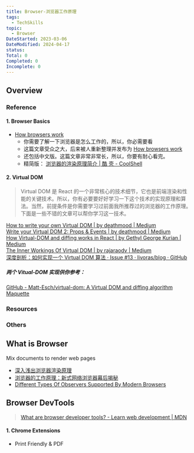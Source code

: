 ```yaml
---
title: Browser-浏览器工作原理
tags:
  - TechSkills
topic:
  - Browser
DateStarted: 2023-03-06
DateModified: 2024-04-17
status: 
Total: 0
Completed: 0
Incomplete: 0
---
```


## Overview

### Reference

#### 1. Browser Basics

- [How browsers work](http://taligarsiel.com/Projects/howbrowserswork1.htm)
  - 你需要了解一下浏览器是怎么工作的，所以，你必需要看
  - 这篇文章受众之大，后来被人重新整理并发布为 [How browsers work](https://web.dev/howbrowserswork/)
  - 还包括中文版。这篇文章非常非常长，所以，你要有耐心看完。
  - 精简版： [浏览器的渲染原理简介 | 酷 壳 - CoolShell](https://coolshell.cn/articles/9666.html)

#### 2. Virtual DOM

> Virtual DOM 是 React 的一个非常核心的技术细节，它也是前端渲染和性能的关键技术。所以，你有必要要好好学习一下这个技术的实现原理和算法。当然，前提条件是你需要学习过前面我所推荐过的浏览器的工作原理。下面是一些不错的文章可以帮你学习这一技术。

[How to write your own Virtual DOM | by deathmood | Medium](https://medium.com/@deathmood/how-to-write-your-own-virtual-dom-ee74acc13060)  
[Write your Virtual DOM 2: Props & Events | by deathmood | Medium](https://medium.com/@deathmood/write-your-virtual-dom-2-props-events-a957608f5c76)  
[How Virtual-DOM and diffing works in React | by Gethyl George Kurian | Medium](https://medium.com/@gethylgeorge/how-virtual-dom-and-diffing-works-in-react-6fc805f9f84e)  
[The Inner Workings Of Virtual DOM | by rajaraodv | Medium](https://rajaraodv.medium.com/the-inner-workings-of-virtual-dom-666ee7ad47cf)  
[深度剖析：如何实现一个 Virtual DOM 算法 · Issue #13 · livoras/blog · GitHub](https://github.com/livoras/blog/issues/13)

##### 两个 Vitual-DOM 实现供你参考：

[GitHub - Matt-Esch/virtual-dom: A Virtual DOM and diffing algorithm](https://github.com/Matt-Esch/virtual-dom)  
[Maquette](https://maquettejs.org/)

### Resources

### Others

## What is Browser

Mix documents to render web pages

- [深入浅出浏览器渲染原理](https://link.juejin.cn/?target=https%3A%2F%2Fzhuanlan.zhihu.com%2Fp%2F53913989 "https://zhuanlan.zhihu.com/p/53913989")
- [浏览器的工作原理：新式网络浏览器幕后揭秘](https://link.juejin.cn/?target=https%3A%2F%2Fwww.html5rocks.com%2Fzh%2Ftutorials%2Finternals%2Fhowbrowserswork%2F "https://www.html5rocks.com/zh/tutorials/internals/howbrowserswork/")
- [Different Types Of Observers Supported By Modern Browsers](https://link.juejin.cn/?target=https%3A%2F%2Fwww.zeolearn.com%2Fmagazine%2Fdifferent-types-of-observers-supported-by-modern-browsers "https://www.zeolearn.com/magazine/different-types-of-observers-supported-by-modern-browsers")

## Browser DevTools

> [What are browser developer tools? - Learn web development | MDN](https://developer.mozilla.org/en-US/docs/Learn/Common_questions/What_are_browser_developer_tools)

#### 1. Chrome Extensions

- Print Friendly & PDF
